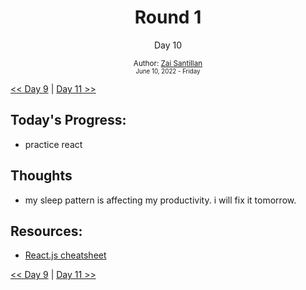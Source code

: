 <div align="center">
  <h1>Round 1</h1>
  <p>Day 10</p>

  <sub>
    Author: <a href="https://github.com/plskz" target="_blank">Zai Santillan</a>
    <br>
    <small>June 10, 2022 - Friday</small>
  </sub>
</div>

[<< Day 9](day009.md) | [Day 11 >>](day011.md)

## Today's Progress:

- practice react

## Thoughts

- my sleep pattern is affecting my productivity. i will fix it tomorrow.

## Resources:

- [React.js cheatsheet](https://devhints.io/react)

[<< Day 9](day009.md) | [Day 11 >>](day011.md)
